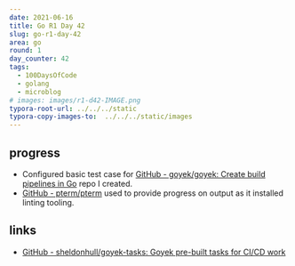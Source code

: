 ```yaml
---
date: 2021-06-16
title: Go R1 Day 42
slug: go-r1-day-42
area: go
round: 1
day_counter: 42
tags:
  - 100DaysOfCode
  - golang
  - microblog
# images: images/r1-d42-IMAGE.png
typora-root-url: ../../../static
typora-copy-images-to:  ../../../static/images
---
```


## progress

- Configured basic test case for [GitHub - goyek/goyek: Create build pipelines in Go](https://github.com/goyek/goyek) repo I created.
- [GitHub - pterm/pterm](https://github.com/pterm/pterm) used to provide progress on output as it installed linting tooling.

## links

- [GitHub - sheldonhull/goyek-tasks: Goyek pre-built tasks for CI/CD work](https://github.com/sheldonhull/goyek-tasks)
